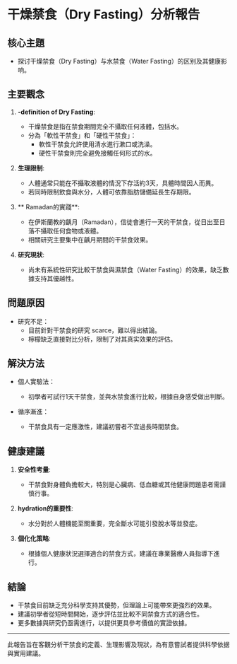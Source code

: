 # 干燥禁食（Dry Fasting）分析報告

## 核心主題
- 探讨干燥禁食（Dry Fasting）与水禁食（Water Fasting）的区别及其健康影响。

## 主要觀念
1. **-definition of Dry Fasting**:
   - 干燥禁食是指在禁食期間完全不攝取任何液體，包括水。
   - 分為「軟性干禁食」和「硬性干禁食」：
     - 軟性干禁食允許使用清水進行漱口或洗澡。
     - 硬性干禁食則完全避免接觸任何形式的水。

2. **生理限制**:
   - 人體通常只能在不攝取液體的情況下存活約3天，具體時間因人而異。
   - 若同時限制飲食與水分，人體可依靠脂肪儲備延長生存期限。

3. ** Ramadan的實踐**:
   - 在伊斯蘭教的齲月（Ramadan），信徒會進行一天的干禁食，從日出至日落不攝取任何食物或液體。
   - 相關研究主要集中在齲月期間的干禁食效果。

4. **研究現狀**:
   - 尚未有系統性研究比較干禁食與濕禁食（Water Fasting）的效果，缺乏數據支持其優越性。

## 問題原因
- 研究不足：
  - 目前針對干禁食的研究 scarce，難以得出結論。
  - 檸檬缺乏直接對比分析，限制了对其真实效果的評估。

## 解決方法
- 個人實驗法：
  - 初學者可試行1天干禁食，並與水禁食進行比較，根據自身感受做出判斷。
  
- 循序漸進：
  - 干禁食具有一定應激性，建議初嘗者不宜過長時間禁食。

## 健康建議
1. **安全性考量**:
   - 干禁食對身體負擔較大，特別是心臟病、低血糖或其他健康問題患者需謹慎行事。
   
2. **hydration的重要性**:
   - 水分對於人體機能至關重要，完全斷水可能引發脫水等並發症。

3. **個化化策略**:
   - 根據個人健康狀況選擇適合的禁食方式，建議在專業醫療人員指導下進行。

## 結論
- 干禁食目前缺乏充分科學支持其優勢，但理論上可能帶來更強烈的效果。
- 建議初學者從短時間開始，逐步評估並比較不同禁食方式的適合性。
- 更多數據與研究仍亟需進行，以提供更具參考價值的實證依據。

---

此報告旨在客觀分析干禁食的定義、生理影響及現狀，為有意嘗試者提供科學依据與實用建議。